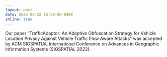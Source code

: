 ```yaml
---
layout: post
date: 2022-08-22 15:59:00-0400
inline: true
---
```


Our paper “TrafficAdaptor: An Adaptive Obfuscation Strategy for Vehicle Location Privacy Against Vehicle Traffic Flow Aware Attacks” was accepted by ACM SIGSPATIAL International Conference on Advances in Geographic Information Systems (SIGSPATIAL 2022). 
